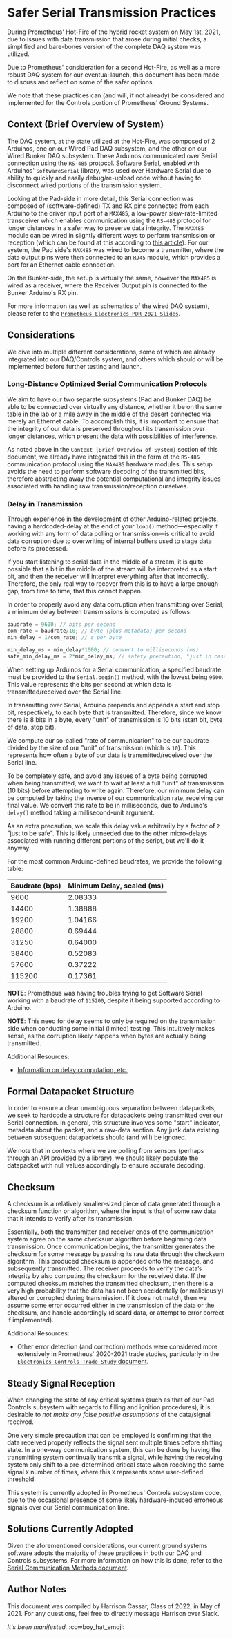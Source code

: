 

# Safer Serial Transmission Practices

During Prometheus' Hot-Fire of the hybrid rocket system on May 1st, 2021, due to issues with data transmission that arose during initial checks, a simplified and bare-bones version of the complete DAQ system was utilized.

Due to Prometheus' consideration for a second Hot-Fire, as well as a more robust DAQ system for our eventual launch, this document has been made to discuss and reflect on some of the safer options.

We note that these practices can (and will, if not already) be considered and implemented for the Controls portion of Prometheus' Ground Systems.

## Context (Brief Overview of System)
The DAQ system, at the state utilized at the Hot-Fire, was composed of 2 Arduinos, one on our Wired Pad DAQ subsystem, and the other on our Wired Bunker DAQ subsystem. These Arduinos communicated over Serial connection using the `RS-485` protocol. Software Serial, enabled with Arduinos' `SoftwareSerial` library, was used over Hardware Serial due to ability to quickly and easily debug/re-upload code without having to disconnect wired portions of the transmission system.

Looking at the Pad-side in more detail, this Serial connection was composed of (software-defined) TX and RX pins connected from each Arduino to the driver input port of a `MAX485`, a low-power slew-rate-limited transceiver which enables communication using the `RS-485`  protocol for longer distances  in a safer way to preserve data integrity. The `MAX485` module can be wired in slightly different ways to perform transmission or reception (which can be found at this according to [this article](https://create.arduino.cc/projecthub/maurizfa-13216008-arthur-jogy-13216037-agha-maretha-13216095/modbus-rs-485-using-arduino-c055b5)). For our system, the Pad side's `MAX485` was wired to become a transmitter, where the data output pins were then connected to an `RJ45` module, which provides a port for an Ethernet cable connection.

On the Bunker-side, the setup is virtually the same, however the `MAX485` is wired as a receiver, where the Receiver Output pin is connected to the Bunker Arduino's RX pin.

For more information (as well as schematics of the wired DAQ system), please refer to the [`Prometheus Electronics PDR 2021 Slides`](https://docs.google.com/presentation/d/1Jdpi-pk0Zy6jeL-ZxyfDw0a2y5S16jKSPS87sjIwKoI/edit).

## Considerations
We  dive into multiple different considerations, some of which are already integrated into our DAQ/Controls system, and others which should or will be implemented before further testing and launch.

### Long-Distance Optimized Serial Communication Protocols

We aim to have our two separate subsystems (Pad and Bunker DAQ) be able to be connected over virtually any distance, whether it be on the same table in the lab or a mile away in the middle of the desert connected via merely an Ethernet cable. To accomplish this, it is important to ensure that the integrity of our data is preserved throughout its transmission over longer distances, which present the data with possibilities of interference.

As noted above in the `Context (Brief Overview of System)` section of this document, we already have integrated this in the form of the `RS-485` communication protocol using the `MAX485` hardware modules. This setup avoids the need to perform software decoding of the transmitted bits, therefore abstracting away the potential computational and integrity issues associated with handling raw transmission/reception ourselves.

### Delay in Transmission

Through experience in the development of other Arduino-related projects, having a hardcoded-delay at the end of your `loop()` method—especially if working with any form of data polling or transmission—is critical to avoid data corruption due to overwriting of internal buffers used to stage data before its processed.

If you start listening to serial data in the middle of a stream, it is quite possible that a bit in the middle of the stream will be interpreted as a start bit, and then the receiver will interpret everything after that incorrectly. Therefore, the only real way to recover from this is to have a large enough gap, from time to time, that this cannot happen.

In order to properly avoid any data corruption when transmitting over Serial, a minimum delay between transmissions is computed as follows:

```c
baudrate = 9600; // bits per second
com_rate = baudrate/10; // byte (plus metadata) per second
min_delay = 1/com_rate; // s per byte

min_delay_ms = min_delay*1000; // convert to milliseconds (ms)
safe_min_delay_ms = 2*min_delay_ms; // safety precaution, "just in case"
```

When setting up Arduinos for a Serial communication, a specified baudrate must be provided to the `Serial.begin()` method, with the lowest being `9600`. This value represents the bits per second at which data is transmitted/received over the Serial line.

In transmitting over Serial, Arduino prepends and appends a start and stop bit, respectively, to each byte that is transmitted. Therefore, since we know there is 8 bits in a byte, every "unit" of transmission is 10 bits (start bit, byte of data, stop bit).

We compute our so-called "rate of communication" to be our baudrate divided by the size of our "unit" of transmission (which is `10`). This represents how often a byte of our data is transmitted/received over the Serial line.

To be completely safe, and avoid any issues of a byte being corrupted when being transmitted, we want to wait at least a full "unit" of transmission (10 bits) before attempting to write again. Therefore, our minimum delay can be computed by taking the inverse of our communication rate, receiving our final value. We convert this rate to be in milliseconds, due to Arduino's `delay()` method taking a millisecond-unit argument.

As an extra precaution, we scale this delay value arbitrarily by a factor of `2` "just to be safe". This is likely unneeded due to the other micro-delays associated with running different portions of the script, but we'll do it anyway.

For the most common Arduino-defined baudrates, we provide the following table:

| Baudrate (bps) | Minimum Delay, scaled (ms) |
|--|--|
| 9600 | 2.08333 |
| 14400 | 1.38888 |
| 19200 | 1.04166 |
| 28800 | 0.69444 |
| 31250 | 0.64000 |
| 38400 | 0.52083 |
| 57600 | 0.37222 |
| 115200 | 0.17361 |

**NOTE**: Prometheus was having troubles trying to get Software Serial working with a baudrate of `115200`, despite it being supported according to Arduino.

**NOTE**: This need for delay seems to only be required on the transmission side when conducting some initial (limited) testing. This intuitively makes sense, as the corruption likely happens when bytes are actually being transmitted.

Additional Resources:
- [Information on delay computation, etc.](https://arduino.stackexchange.com/questions/1569/what-is-serial-begin9600/14146#14146)

## Formal Datapacket Structure

In order to ensure a clear unambiguous separation between datapackets, we seek to hardcode a structure for datapackets being transmitted over our Serial connection. In general, this structure involves some "start" indicator, metadata about the packet, and a raw-data section. Any junk data existing between subsequent datapackets should (and will) be ignored.

We note that in contexts where we are polling from sensors (perhaps through an API provided by a library), we should likely populate the datapacket with null values accordingly to ensure accurate decoding.

## Checksum

A checksum is a relatively smaller-sized piece of data generated through a checksum function or algorithm, where the input is that of some raw data that it intends to verify after its transmission.  
  
Essentially, both the transmitter and receiver ends of the communication system agree on the same checksum algorithm before beginning data transmission. Once communication begins, the transmitter generates the checksum for some message by passing its raw data through the checksum algorithm. This produced checksum is appended onto the message, and subsequently transmitted. The receiver proceeds to verify the data’s integrity by also computing the checksum for the received data. If the computed checksum matches the transmitted checksum, then there is a very high probability that the data has not been accidentally (or maliciously) altered or corrupted during transmission. If it does not match, then we assume some error occurred either in the transmission of the data or the checksum, and handle accordingly (discard data, or attempt to error correct if implemented).

Additional Resources:
- Other error detection (and correction) methods were considered more extensively in Prometheus' 2020-2021 trade studies, particularly in the [`Electronics Controls Trade Study` document](https://docs.google.com/document/d/1m9FSp2kkbptVq2HxTiYCMsausWmxnFye5hQNq3DEO6M/edit).

## Steady Signal Reception

When changing the state of any critical systems (such as that of our Pad Controls subsystem with regards to filling and ignition procedures), it is desirable to *not make any false positive assumptions* of the data/signal received.

One very simple precaution that can be employed is confirming that the data received properly reflects the signal sent multiple times before shifting state. In a one-way communication system, this can be done by having the transmitting system continually transmit a signal, while having the receiving system only shift to a  pre-determined critical state when receiving the same signal `X` number of times, where this `X` represents some user-defined threshold.

This system is currently adopted in Prometheus' Controls subsystem code, due to the occasional presence of some likely hardware-induced erroneous signals over our Serial communication line.

## Solutions Currently Adopted

Given the aforementioned considerations, our current ground systems software adopts the majority of these practices in both our DAQ and Controls subsystems. For more information on how this is done, refer to the [Serial Communication Methods document](serial_communication_methods.md).

## Author Notes
This document was compiled by Harrison Cassar, Class of 2022, in May of 2021. For any questions, feel free to directly message Harrison over Slack.

*It's been manifested.*
:cowboy_hat_emoji: